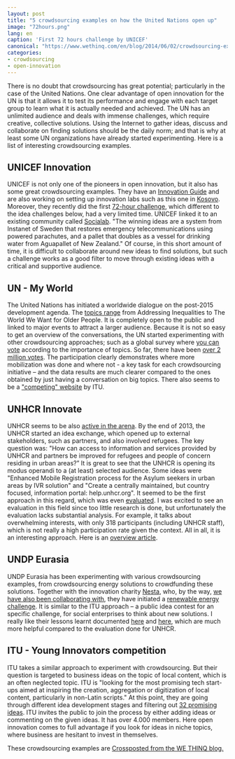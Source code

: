 ```yaml
---
layout: post
title: "5 crowdsourcing examples on how the United Nations open up"
image: "72hours.png"
lang: en
caption: 'First 72 hours challenge by UNICEF'
canonical: "https://www.wethinq.com/en/blog/2014/06/02/crowdsourcing-examples-on-how-the-United-Nations-open-up.html"
categories:
- crowdsourcing
- open-innovation
---
```


There is no doubt that crowdsourcing has great potential; particularly in the case of the United Nations. One clear advantage of open innovation for the UN is that it allows it to test its performance and engage with each target group to learn what it is actually needed and achieved. The UN has an unlimited audience and deals with immense challenges, which require creative, collective solutions. Using the Internet to gather ideas, discuss and collaborate on finding solutions should be the daily norm; and that is why at least some UN organizations have already started experimenting. Here is a list of interesting crowdsourcing examples.

## UNICEF Innovation

UNICEF is not only one of the pioneers in open innovation, but it also has some great crowdsourcing examples. They have an [Innovation Guide](http://www.unicefinnovationlabs.org/) and are also working on setting up innovation labs such as this one in [Kosovo](http://www.kosovoinnovations.org/). Moreover, they recently did the first [72-hour challenge](http://www.first72hours.org/), which different to the idea challenges below, had a very limited time. UNICEF linked it to an existing community called [Socialab](http://www.socialab.com/). "The winning ideas are a system from Instanet of Sweden that restores emergency telecommunications using powered parachutes, and a pallet that doubles as a vessel for drinking water from Aguapallet of New Zealand." Of course, in this short amount of time, it is difficult to collaborate around new ideas to find solutions, but such a challenge works as a good filter to move through existing ideas with a critical and supportive audience.

## UN - My World

The United Nations has initiated a worldwide dialogue on the post-2015 development agenda. The [topics range](http://www.worldwewant2015.org/groups) from Addressing Inequalities to The World We Want for Older People. It is completely open to the public and linked to major events to attract a larger audience. Because it is not so easy to get an overview of the conversations, the UN started experimenting with other crowdsourcing approaches; such as a global survey where [you can vote](http://vote.myworld2015.org/) according to the importance of topics. So far, there have been [over 2 million votes](http://data.myworld2015.org/). The participation clearly demonstrates where more mobilization was done and where not - a key task for each crowdsourcing initiative – and the data results are much clearer compared to the ones obtained by just having a conversation on big topics. There also seems to be a ["competing" website](https://crowdsourcing.itu.int/) by ITU.

## UNHCR Innovate

UNHCR seems to be also [active in the arena](https://www.facebook.com/UNHCRInnovate). By the end of 2013, the UNHCR started an idea exchange, which opened up to external stakeholders, such as partners, and also involved refugees. The key question was: "How can access to information and services provided by UNHCR and partners be improved for refugees and people of concern residing in urban areas?” It is great to see that the UNHCR is opening its modus operandi to a (at least) selected audience. Some ideas were "Enhanced Mobile Registration process for the Asylum seekers in urban areas by IVR solution" and "Create a centrally maintained, but country focused, information portal: help.unhcr.org". It seemed to be the first approach in this regard, which was even [evaluated](http://www.oxhip.org/wp-content/uploads/UNHCR-Ideas-HIP-Review-FINAL1.pdf). I was excited to see an evaluation in this field since too little research is done, but unfortunately the evaluation lacks substantial analysis. For example, it talks about overwhelming interests, with only 318 participants (including UNHCR staff), which is not really a high participation rate given the context. All in all, it is an interesting approach. Here is an [overview article](http://www.irinnews.org/report/98727/unhcr-crowd-sources-refugee-solutions).

## UNDP Eurasia

UNDP Eurasia has been experimenting with various crowdsourcing examples, from crowdsourcing energy solutions to crowdfunding these solutions. Together with the innovation charity [Nesta](http://www.nesta.org.uk/), who, by the way, [we have also been collaborating with](http://dynamicdemand.nesta.org.uk/), they have initiated a [renewable energy challenge](http://europeandcis.undp.org/blog/2013/11/14/undpnesta-renewable-energy-challenge-we-have-a-winner/). It is similar to the ITU approach – a public idea contest for an specific challenge, for social enterprises to think about new solutions. I really like their lessons learnt documented [here](http://europeandcis.undp.org/blog/2013/09/17/what-we-learned-about-challenges-from-the-undpprize-renewable-energy-challenge-part-2/) and [here](http://europeandcis.undp.org/blog/2013/09/17/what-we-learned-about-challenges-from-the-undpprize-renewable-energy-challenge-part-2/), which are much more helpful compared to the evaluation done for UNHCR.

## ITU - Young Innovators competition

ITU takes a similar approach to experiment with crowdsourcing. But their question is targeted to business ideas on the topic of local content, which is an often neglected topic. ITU is "looking for the most promising tech start-ups aimed at inspiring the creation, aggregation or digitization of local content, particularly in non-Latin scripts." At this point, they are going through different idea development stages and filtering out [32 promising ideas](https://ideas.itu.int/category/1817). ITU invites the public to join the process by either adding ideas or commenting on the given ideas. It has over 4.000 members. Here open innovation comes to full advantage if you look for ideas in niche topics, where business are hesitant to invest in themselves.

These crowdsourcing examples are [Crossposted from the WE THINQ blog.](https://www.wethinq.com/en/blog/2014/06/02/crowdsourcing-examples-on-how-the-United-Nations-open-up.html)